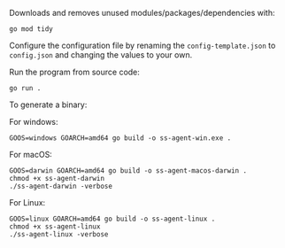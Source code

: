 Downloads and removes unused modules/packages/dependencies with:
```
go mod tidy
```

Configure the configuration file by renaming the `config-template.json` to
`config.json` and changing the values to your own.

Run the program from source code:
```
go run . 
```

To generate a binary:

For windows:
```
GOOS=windows GOARCH=amd64 go build -o ss-agent-win.exe .
```

For macOS:
```
GOOS=darwin GOARCH=amd64 go build -o ss-agent-macos-darwin . 
chmod +x ss-agent-darwin
./ss-agent-darwin -verbose
```

For Linux:
```
GOOS=linux GOARCH=amd64 go build -o ss-agent-linux . 
chmod +x ss-agent-linux
./ss-agent-linux -verbose
```